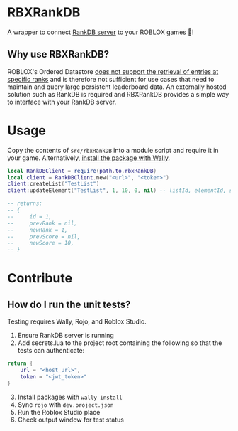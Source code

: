 # RBXRankDB
A wrapper to connect [RankDB server](https://github.com/Vivino/rankdb/tree/master) to your ROBLOX games 🌟!


## Why use RBXRankDB?

ROBLOX's Ordered Datastore [does not support the retrieval of entries at specific ranks](https://devforum.roblox.com/t/how-to-get-players-rank-in-ordered-datastore-leaderboard/1080297/12?u=123marble) and is therefore not sufficient for use cases that need to maintain and query large persistent leaderboard data. An externally hosted solution such as RankDB is required and RBXRankDB provides a simple way to interface with your RankDB server.

# Usage
Copy the contents of `src/rbxRankDB` into a module script and require it in your game. Alternatively, [install the package with Wally](https://wally.run/package/123marble-rbx/rbxrankdb). 
```lua
local RankDBClient = require(path.to.rbxRankDB)
local client = RankDBClient.new("<url>", "<token>")
client:createList("TestList")
client:updateElement("TestList", 1, 10, 0, nil) -- listId, elementId, score, prevRank, prevScore

-- returns:
-- {
--     id = 1,
--     prevRank = nil,
--     newRank = 1,
--     prevScore = nil,
--     newScore = 10,
-- }

```

# Contribute
## How do I run the unit tests?
Testing requires Wally, Rojo, and Roblox Studio.
1. Ensure RankDB server is running
2. Add secrets.lua to the project root containing the following so that the tests can authenticate:
```lua
return {
    url = "<host_url>",
    token = "<jwt_token>"
}
```
3. Install packages with `wally install`
4. Sync `rojo` with `dev.project.json`
5. Run the Roblox Studio place
6. Check output window for test status
